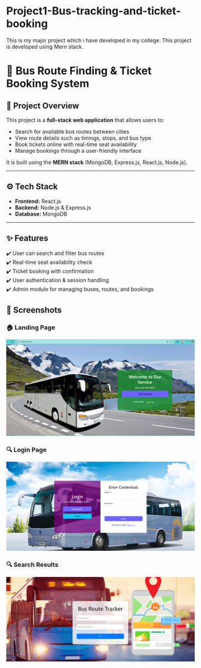 # Project1-Bus-tracking-and-ticket-booking
This is my major project which i have developed in my college. This project is developed using Mern stack.
# 🚌 Bus Route Finding & Ticket Booking System

## 📌 Project Overview
This project is a **full-stack web application** that allows users to:
- Search for available bus routes between cities  
- View route details such as timings, stops, and bus type  
- Book tickets online with real-time seat availability  
- Manage bookings through a user-friendly interface  

It is built using the **MERN stack** (MongoDB, Express.js, React.js, Node.js).

---

## ⚙️ Tech Stack
- **Frontend:** React.js  
- **Backend:** Node.js & Express.js  
- **Database:** MongoDB  

---

## ✨ Features
✔️ User can search and filter bus routes  
✔️ Real-time seat availability check  
✔️ Ticket booking with confirmation  
✔️ User authentication & session handling  
✔️ Admin module for managing buses, routes, and bookings  

## 📸 Screenshots

### 🏠 Landing Page
![Home Page](screenshots/Screenshot%202025-09-17%20093104.png)


### 🔍 Login Page
![Login Page](login.png)

### 🔍 Search Results
![Search Page](search.png)
